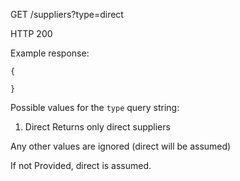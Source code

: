 GET /suppliers?type=direct

HTTP 200

Example response:
```
{

}
```

Possible values for the `type` query string:

1. Direct
Returns only direct suppliers

Any other values are ignored (direct will be assumed)

If not Provided, direct is assumed.